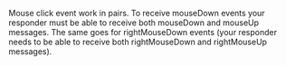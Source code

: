 

Mouse click event work in pairs. To receive mouseDown events your responder must be able to receive both mouseDown and mouseUp messages. The same goes for rightMouseDown events (your responder needs to be able to receive both rightMouseDown and rightMouseUp messages).
